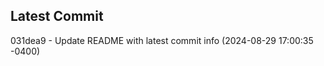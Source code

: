 
## Latest Commit
031dea9 - Update README with latest commit info (2024-08-29 17:00:35 -0400) <Yunxi-Zhou>

